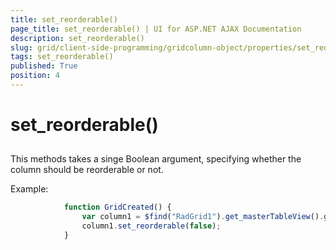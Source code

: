 ```yaml
---
title: set_reorderable()
page_title: set_reorderable() | UI for ASP.NET AJAX Documentation
description: set_reorderable()
slug: grid/client-side-programming/gridcolumn-object/properties/set_reorderable()
tags: set_reorderable()
published: True
position: 4
---
```


# set_reorderable()



## 

This methods takes a singe Boolean argument, specifying whether the column should be reorderable or not.

Example:

````JavaScript
	        function GridCreated() {
	            var column1 = $find("RadGrid1").get_masterTableView().get_columns()[0];
	            column1.set_reorderable(false);
	        }
````


